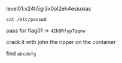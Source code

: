 level01:x24ti5gi3x0ol2eh4esiuxias

`cat /etc/passwd`

pass for flag01 -> `42hDRfypTqqnw`

crack it with john the ripper on the container

find `abcdefg`

